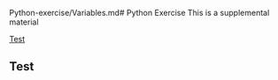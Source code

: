 Python-exercise/Variables.md# Python Exercise
This is a supplemental material

[Test](https://github.com/d-khan/Python-exercise/blob/main/Variables.md)

## Test
```{include} /Variables.md
```

